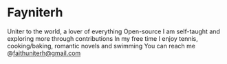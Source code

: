 # Fayniterh
Uniter to the world, a lover of everything Open-source
I am self-taught and exploring more through contributions
In my free time I enjoy tennis, cooking/baking, romantic novels and swimming
You can reach me @faithuniterh@gmail.com
